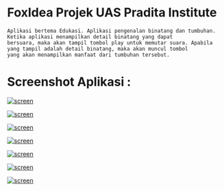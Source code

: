 # FoxIdea Projek UAS Pradita Institute

    Aplikasi bertema Edukasi. Aplikasi pengenalan binatang dan tumbuhan. Ketika aplikasi menampilkan detail binatang yang dapat
    bersuara, maka akan tampil tombol play untuk memutar suara. Apabila yang tampil adalah detail binatang, maka akan muncul tombol
    yang akan menampilkan manfaat dari tumbuhan tersebut.

# Screenshot Aplikasi :

[![screen](https://scontent.fcgk12-1.fna.fbcdn.net/v/t1.0-9/95331786_2913583765400229_2498713356068716544_o.jpg?_nc_cat=109&_nc_sid=0debeb&_nc_ohc=K2bYwI_ZpKsAX8VA1iw&_nc_ht=scontent.fcgk12-1.fna&oh=be987cc858db37349158bd4d8c1d2c54&oe=5ECBCB50)](https://github.com/kazuiains/FoxIdea_UTS_Pradita_Institute)

[![screen](https://scontent.fcgk12-1.fna.fbcdn.net/v/t1.0-9/95441110_2913584408733498_6961857054390616064_o.jpg?_nc_cat=111&_nc_sid=0debeb&_nc_ohc=-Evafd8a9CoAX9E8b1w&_nc_ht=scontent.fcgk12-1.fna&oh=8818599ce5d9d80a67fb8b7b9c3e42cd&oe=5ECC9114)](https://github.com/kazuiains/FoxIdea_UTS_Pradita_Institute)

[![screen](https://scontent.fcgk12-1.fna.fbcdn.net/v/t1.0-9/95013902_2913584438733495_4245164839510474752_o.jpg?_nc_cat=111&_nc_sid=0debeb&_nc_ohc=MUnsYlUtJ38AX8kp7Ya&_nc_ht=scontent.fcgk12-1.fna&oh=5605f2b4e9c40fe8d4f25d194d81c7f1&oe=5ECD7FFE)](https://github.com/kazuiains/FoxIdea_UTS_Pradita_Institute)

[![screen](https://scontent.fcgk12-1.fna.fbcdn.net/v/t1.0-9/95046313_2913584378733501_6560047552291405824_n.jpg?_nc_cat=100&_nc_sid=0debeb&_nc_ohc=ZR6t-xmTnsgAX84pxQm&_nc_ht=scontent.fcgk12-1.fna&oh=6827a700b5136b9983d1385c48bb3fc7&oe=5ECF97B5)](https://github.com/kazuiains/FoxIdea_UTS_Pradita_Institute)

[![screen](https://scontent.fcgk12-1.fna.fbcdn.net/v/t1.0-9/95267053_2913586242066648_6115562559354437632_o.jpg?_nc_cat=102&_nc_sid=0debeb&_nc_ohc=axmyQBMUr9gAX8WwUTA&_nc_ht=scontent.fcgk12-1.fna&oh=cfe9ad53a9559dba4d88d87e4ca84033&oe=5ECCA107)](https://github.com/kazuiains/FoxIdea_UTS_Pradita_Institute)

[![screen](https://scontent.fcgk12-1.fna.fbcdn.net/v/t1.0-9/94732416_2913586222066650_8544163494893715456_o.jpg?_nc_cat=108&_nc_sid=0debeb&_nc_ohc=O46pUo8YwEQAX-ep6dx&_nc_ht=scontent.fcgk12-1.fna&oh=c8f7ec328159037a4a7bd6a2dde43ec7&oe=5ECD7297)](https://github.com/kazuiains/FoxIdea_UTS_Pradita_Institute)

[![screen](https://scontent.fcgk12-1.fna.fbcdn.net/v/t1.0-9/94596023_2913586235399982_2052369737509240832_o.jpg?_nc_cat=102&_nc_sid=0debeb&_nc_ohc=WoBHi-O1NpAAX8E3UDj&_nc_ht=scontent.fcgk12-1.fna&oh=57b07e6abdd3fd39dda7f510a6ba0cde&oe=5ECEC500)](https://github.com/kazuiains/FoxIdea_UTS_Pradita_Institute)
